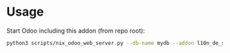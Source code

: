 # Usage

Start Odoo including this addon (from repo root):

```bash
python3 scripts/nix_odoo_web_server.py --db-name mydb --addon l10n_de_skr04
```
